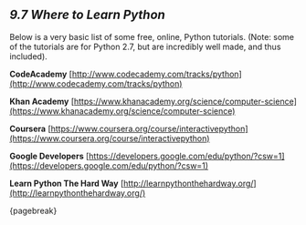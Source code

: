 
## *9.7 Where to Learn Python*

Below is a very basic list of some free, online, Python tutorials. (Note: some of the tutorials are for Python 2.7, but are incredibly well made, and thus included).

**CodeAcademy** [http://www.codecademy.com/tracks/python](http://www.codecademy.com/tracks/python)

**Khan Academy** [https://www.khanacademy.org/science/computer-science](https://www.khanacademy.org/science/computer-science)

**Coursera** [https://www.coursera.org/course/interactivepython](https://www.coursera.org/course/interactivepython)

**Google Developers** [https://developers.google.com/edu/python/?csw=1](https://developers.google.com/edu/python/?csw=1)

**Learn Python The Hard Way** [http://learnpythonthehardway.org/](http://learnpythonthehardway.org/)

{pagebreak}
